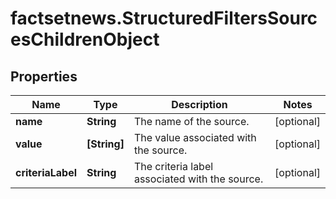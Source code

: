 # factsetnews.StructuredFiltersSourcesChildrenObject

## Properties

Name | Type | Description | Notes
------------ | ------------- | ------------- | -------------
**name** | **String** | The name of the source. | [optional] 
**value** | **[String]** | The value associated with the source. | [optional] 
**criteriaLabel** | **String** | The criteria label associated with the source. | [optional] 


